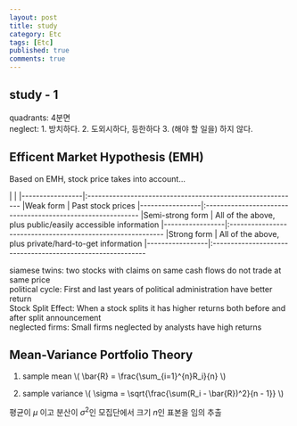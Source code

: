 ```yaml
---
layout: post
title: study
category: Etc
tags: [Etc]
published: true
comments: true
---
```


study - 1
----------------

quadrants: 4분면  
neglect: 1. 방치하다. 2. 도외시하다, 등한하다 3. (해야 할 일을) 하지 않다.


Efficent Market Hypothesis (EMH)
---
Based on EMH, stock price takes into account...

|                 |
|-----------------|:-----------------------------------------------------------
|Weak form        | Past stock prices
|-----------------|:-----------------------------------------------------------
|Semi-strong form | All of the above, plus public/easily accessible information
|-----------------|:-----------------------------------------------------------
|Strong form      | All of the above, plus private/hard-to-get information
|-----------------|:-----------------------------------------------------------

siamese twins: two stocks with claims on same cash flows do not trade at same price  
political cycle: First and last years of political administration have better return  
Stock Split Effect: When a stock splits it has higher returns both before and after split announcement  
neglected firms: Small firms neglected by analysts have high returns


Mean-Variance Portfolio Theory
---

1. sample mean
\\( \bar{R} = \frac{\sum\_{i=1}^{n}R\_i}{n} \\)

2. sample variance
\\( \sigma = \sqrt{\frac{\sum(R\_i - \bar{R})^2}{n - 1}} \\)

평균이 $\mu$ 이고 분산이 $\sigma^2$인 모집단에서 크기 $n$인 표본을 임의 추출
